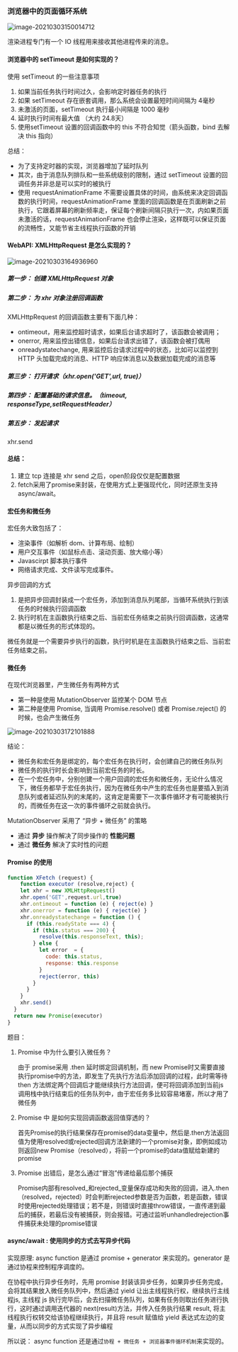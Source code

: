 ### 浏览器中的页面循环系统

![image-20210303150014712](https://tva4.sinaimg.cn/large/a2f16a97ly1gp5g5norjyj20xg0qe0zo.jpg)

渲染进程专门有一个 IO 线程用来接收其他进程传来的消息。

#### 浏览器中的 setTimeout 是如何实现的？

使用 setTimeout 的一些注意事项

1. 如果当前任务执行时间过久，会影响定时器任务的执行
2. 如果 setTimeout 存在嵌套调用，那么系统会设置最短时间间隔为 4毫秒
3. 未激活的页面，setTimeout 执行最小间隔是 1000 毫秒
4. 延时执行时间有最大值 （大约 24.8天）
5. 使用setTimeout 设置的回调函数中的 this 不符合知觉（箭头函数，bind 去解决 this 指向）

总结：

- 为了支持定时器的实现，浏览器增加了延时队列
- 其次，由于消息队列排队和一些系统级别的限制，通过 setTimeout 设置的回调任务并非总是可以实时的被执行
- 使用 requestAnimationFrame 不需要设置具体的时间，由系统来决定回调函数的执行时间，requestAnimationFrame 里面的回调函数是在页面刷新之前执行，它跟着屏幕的刷新频率走，保证每个刷新间隔只执行一次，内如果页面未激活的话，requestAnimationFrame 也会停止渲染，这样既可以保证页面的流畅性，又能节省主线程执行函数的开销

####  WebAPI: XMLHttpRequest 是怎么实现的？

![image-20210303164936960](https://tvax4.sinaimg.cn/large/a2f16a97ly1gp5g6dc2lnj20s60hktdr.jpg)

#####  第一步： 创建 XMLHttpRequest 对象

##### 第二步： 为 xhr 对象注册回调函数

XMLHttpRequest 的回调函数主要有下面几种：

- ontimeout，用来监控超时请求，如果后台请求超时了，该函数会被调用；
- onerror, 用来监控出错信息，如果后台请求出错了，该函数会被打偶用
- onreadystatechange, 用来监控后台请求过程中的状态，比如可以监控到 HTTP 头加载完成的消息、HTTP 响应体消息以及数据加载完成的消息等

##### 第三步： 打开请求（xhr.open('GET',url, true)）

##### 第四步： 配置基础的请求信息。（timeout, responseType,setRequestHeader）

##### 第五步： 发起请求

xhr.send

#### 总结：

1.  建立 tcp 连接是 xhr send 之后，open阶段仅仅是配置数据
2. fetch采用了promise来封装，在使用方式上更强现代化，同时还原生支持async/await。

#### 宏任务和微任务

宏任务大致包括了：

- 渲染事件（如解析 dom、计算布局、绘制）
- 用户交互事件（如鼠标点击、滚动页面、放大缩小等）
- Javascirpt 脚本执行事件
- 网络请求完成、文件读写完成事件。

异步回调的方式

1. 是把异步回调封装成一个宏任务，添加到消息队列尾部，当循环系统执行到该任务的时候执行回调函数
2. 执行时机在主函数执行结束之后、当前宏任务结束之前执行回调函数，这通常都是以微任务的形式体现的。

微任务就是一个需要异步执行的函数，执行时机是在主函数执行结束之后、当前宏任务结束之前。

#### 微任务

在现代浏览器里，产生微任务有两种方式

- 第一种是使用 MutationObserver 监控某个  DOM 节点
- 第二种是使用  Promise, 当调用 Promise.resolve() 或者 Promise.reject() 的时候，也会产生微任务

![image-20210303172101888](https://tva1.sinaimg.cn/large/a2f16a97ly1gp5g6u345fj20ss0todt6.jpg)

结论：

- 微任务和宏任务是绑定的，每个宏任务在执行时，会创建自己的微任务队列
- 微任务的执行时长会影响到当前宏任务的时长。
- 在一个宏任务中，分别创建一个用户回调的宏任务和微任务，无论什么情况下，微任务都早于宏任务执行，因为在微任务中产生的宏任务也是要插入到消息队列或者延迟队列的末尾的，这肯定是需要下一次事件循环才有可能被执行的，而微任务在这一次的事件循环之前就会执行。

MutationObserver 采用了 “异步 + 微任务” 的策略

- 通过 **异步** 操作解决了同步操作的 **性能问题**
- 通过 **微任务** 解决了实时性的问题

#### Promise 的使用

```js
function XFetch (request) {
	function executor (resolve,reject) {
    let xhr = new XMLHttpRequest()
    xhr.open('GET',request.url,true)
    xhr.ontimeout = function (e) { reject(e) }
    xhr.onerror = function (e) { reject(e) }
    xhr.onreadystatechange = function () {
      if (this.readyState === 4) {
        if (this.status === 200) {
          resolve(this.responseText, this);
        } else {
          let error  = {
            code: this.status,
            response: this.response
          }
          reject(error, this)
        }
      }
    }
    xhr.send()
  }
  return new Promise(executor)
}
```



题目：

1. Promise 中为什么要引入微任务？

   由于 promise采用 .then 延时绑定回调机制，而 new Promise时又需要直接执行promise中的方法，即发生了先执行方法后添加回调的过程，此时需等待 then 方法绑定两个回调后才能继续执行方法回调，便可将回调添加到当前js 调用栈中执行结束后的任务队列中，由于宏任务多比较容易堵塞，所以才用了微任务

2. Promise 中 是如何实现回调函数返回值穿透的？

   首先Promise的执行结果保存在promise的data变量中，然后是.then方法返回值为使用resolved或rejected回调方法新建的一个promise对象，即例如成功则返回new Promise（resolved），将前一个promise的data值赋给新建的promise

3. Promise 出错后，是怎么通过“冒泡”传递给最后那个捕获

   Promise内部有resolved_和rejected_变量保存成功和失败的回调，进入.then（resolved，rejected）时会判断rejected参数是否为函数，若是函数，错误时使用rejected处理错误；若不是，则错误时直接throw错误，一直传递到最后的捕获，若最后没有被捕获，则会报错。可通过监听unhandledrejection事件捕获未处理的promise错误

####  async/await : 使用同步的方式去写异步代码

实现原理:  async function 是通过 promise + generator 来实现的。generator 是通过协程来控制程序调度的。

在协程中执行异步任务时，先用 promise 封装该异步任务，如果异步任务完成，会将其结果放入微任务队列中，然后通过 yield 让出主线程执行权，继续执行主线程js, 主线程 js 执行完毕后，会去扫描微任务队列，如果有任务则取出任务进行执行，这时通过调用迭代器的 next(result)方法，并传入任务执行结果 result, 将主线程执行权转交给该协程继续执行，并且将 result 赋值给 yield 表达式左边的变量，从而以同步的方式实现了异步编程

所以说： async function 还是通过``协程 + 微任务 + 浏览器事件循环机制``来实现的。